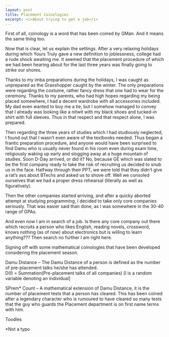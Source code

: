 ```yaml
---
layout: post
title: Placement Coinologies
excerpt: <i>About trying to get a job</i>
---
```


First of all, coinology is a word that has been coined by GMan. And it means the same thing too.

Now that is clear, let us explain the settings. After a very relaxing holidays during which Yours Truly gave a new definition to 
joblessness, college had a rude shock awaiting me. It seemed that the placement procedure of which we had been hearing about for
the last three years was finally going to strike our shores. 

Thanks to my imba preparations during the holidays, I was caught as unprepared as the Grasshopper caught by the winter. The only
preparations were regarding the costume, rather fancy dress that one had to wear for the ceremony. Thanks to my parents, who had
high hopes regarding my being placed somewhere, I had a decent wardrobe with all accessories included. My dad even wanted to buy
me a tie, but I somehow managed to convey that I already was looking like a nitwit with my black shoes and tucked-in shirt with 
full sleeves. Thus in that respect and that respect alone, I was prepared.

Then regarding the three years of studies which I had studiously neglected, I found out that I wasn’t even aware of the textbooks 
needed. Thus began a frantic preparation procedure, and anyone would have been surprised to find Damu who is usually never found 
in his room even during exam time, religiously waking up early and slogging away at a huge mountain of studies. Soon D-Day arrived,
or did it? No, because GE which was slated to be the first company ready to take the risk of recruiting us decided to snub us in 
the face. Halfway through their PPT, we were told that they didn’t give a rat’s ass about BTechs and asked us to shove off. Well we
consoled ourselves that we had a proper dress rehearsal (literally as well as figuratively). 

Then the other companies started 
arriving, and after a quicky aborted attempt at studying programming, I decided to take only core companies seriously. That was
easier said than done, as I was somewhere in the 30-40 range of GPAs. 

And even now I am in search of a job. Is there any core 
company out there which recruits a person who likes English, reading novels, crossword, knows nothing (as of now) about 
electronics but is willing to learn anything??? Then search no further I am right here.

Signing off with some mathematical coinologies that have been developed considering the placement season.

Damu Distance – The Damu Distance of a person is defined as the number of pre-placement talks he/she has attended.  
D(I) = Summation(Pre-placement talks of all companies) [I is a random variable denoting an individual]

SPrem* Count – A mathematical extension of Damu Distance, it is the number of placement tests that a person has cleared. This 
has been coined after a legendary character who is rumoured to have cleared so many tests that the guy who guards the Placement
department is on first name terms with him.

Toodles

*Not a typo
